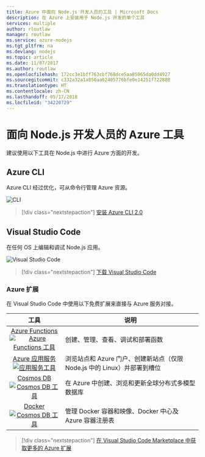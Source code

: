 ```yaml
---
title: Azure 中面向 Node.js 开发人员的工具 | Microsoft Docs
description: 在 Azure 上安装用于 Node.js 开发的单个工具
services: multiple
author: rloutlaw
manager: routlaw
ms.service: azure-nodejs
ms.tgt_pltfrm: na
ms.devlang: nodejs
ms.topic: article
ms.date: 11/07/2017
ms.author: routlaw
ms.openlocfilehash: 172cc3e1bff763cbf768dce5aa85065da0dd4927
ms.sourcegitcommit: c332a32a1a850aa62405776bfe0e14251f722888
ms.translationtype: HT
ms.contentlocale: zh-CN
ms.lasthandoff: 05/17/2018
ms.locfileid: "34220729"
---
```

# <a name="azure-tools-for-nodejs-developers"></a>面向 Node.js 开发人员的 Azure 工具
建议使用以下工具在 Node.js 中进行 Azure 方面的开发。

## <a name="azure-cli"></a>Azure CLI
Azure CLI 经过优化，可从命令行管理 Azure 资源。

![CLI](media/node-azure-tools/cli.png)
 
> [!div class="nextstepaction"]
> [安装 Azure CLI 2.0](https://docs.microsoft.com/cli/azure/install-az-cli2)

## <a name="visual-studio-code"></a>Visual Studio Code
在任何 OS 上编辑和调试 Node.js 应用。

![Visual Studio Code](media/node-azure-tools/vs-code.png)

> [!div class="nextstepaction"]
> [下载 Visual Studio Code](https://code.visualstudio.com)

### <a name="azure-extensions"></a>Azure 扩展
在 Visual Studio Code 中使用以下免费扩展来直接与 Azure 服务对接。

| 工具 | 说明  |
|:---------:|---------|
| [Azure Functions](https://marketplace.visualstudio.com/items?itemName=ms-azuretools.vscode-azurefunctions) <br> [![Azure Functions 工具](media/node-azure-tools/icon-azure-functions.png)](https://marketplace.visualstudio.com/items?itemName=ms-azuretools.vscode-azurefunctions) | 创建、管理、查看、调试和部署函数|
| [Azure 应用服务](https://marketplace.visualstudio.com/items?itemName=ms-azuretools.vscode-azureappservice) <br> [![应用服务工具](media/node-azure-tools/icon-azure-app-service.png)](https://marketplace.visualstudio.com/items?itemName=ms-azuretools.vscode-azureappservice) | 浏览站点和 Azure 门户、创建新站点（仅限 Node.js 中的 Linux）并部署到槽位 |
| [Cosmos DB](https://marketplace.visualstudio.com/items?itemName=ms-azuretools.vscode-cosmosdb)  <br> [![Cosmos DB 工具](media/node-azure-tools/icon-cosmos-db.png)](https://marketplace.visualstudio.com/items?itemName=ms-azuretools.vscode-cosmosdb)| 在 Azure 中创建、浏览和更新全球分布式多模型数据库 |
| [Docker](https://marketplace.visualstudio.com/items?itemName=formulahendry.docker-explorer)   <br> [![Cosmos DB 工具](media/node-azure-tools/icon-docker.png)](https://marketplace.visualstudio.com/items?itemName=formulahendry.docker-explorer)| 管理 Docker 容器和映像、Docker 中心及 Azure 容器注册表 |

> [!div class="nextstepaction"]
> [在 Visual Studio Code Marketplace 中获取更多的 Azure 扩展](https://marketplace.visualstudio.com/search?term=azure&target=VSCode&category=All%20categories&sortBy=Relevance)